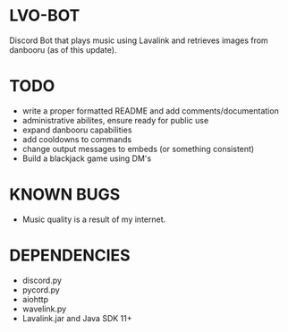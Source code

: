 # LVO-BOT
Discord Bot that plays music using Lavalink and retrieves images from danbooru (as of this update).

# TODO
- write a proper formatted README and add comments/documentation
- administrative abilites, ensure ready for public use
- expand danbooru capabilities
- add cooldowns to commands
- change output messages to embeds (or something consistent)
- Build a blackjack game using DM's

# KNOWN BUGS
- Music quality is a result of my internet. 

# DEPENDENCIES
- discord.py
- pycord.py
- aiohttp
- wavelink.py
- Lavalink.jar and Java SDK 11+
